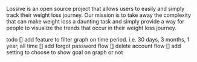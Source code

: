 Lossive is an open source project that allows users to easily and simply track their weight loss journey. Our mission is to take away the complexity that can make weight loss a daunting task and simply provide a way for people to visualize the trends that occur in their weight loss journey.

todo
[] add feature to filter graph on time period. i.e. 30 days, 3 months, 1 year, all time
[] add forgot password flow
[] delete account flow
[] add setting to choose to show goal on graph or not
